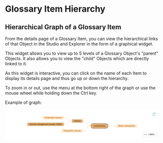 # Glossary Item Hierarchy

## Hierarchical Graph of a Glossary Item

From the details page of a Glossary Item, you can view the hierarchical links of that Object in the Studio and Explorer in the form of a graphical widget.

This widget allows you to view up to 5 levels of a Glossary Object's "parent" Objects. It also allows you to view the "child" Objects which are directly linked to it.

As this widget is interactive, you can click on the name of each Item to display its details page and thus go up or down the hierarchy.

To zoom in or out, use the menu at the bottom right of the graph or use the mouse wheel while holding down the Ctrl key.

Example of graph:

  ![](./images/zeenea-glossary-hierarchy.png)
